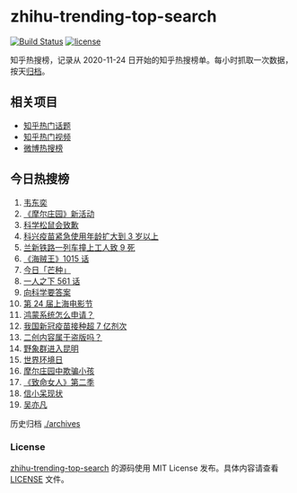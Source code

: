 # zhihu-trending-top-search

[![Build Status](https://github.com/justjavac/zhihu-trending-top-search/workflows/ci/badge.svg?branch=main)](https://github.com/justjavac/zhihu-trending-top-search/actions)
[![license](https://img.shields.io/github/license/justjavac/zhihu-trending-top-search)](https://github.com/justjavac/zhihu-trending-top-search/blob/main/LICENSE)

知乎热搜榜，记录从 2020-11-24 日开始的知乎热搜榜单。每小时抓取一次数据，按天[归档](./archives)。

## 相关项目

- [知乎热门话题](https://github.com/justjavac/zhihu-trending-hot-questions)
- [知乎热门视频](https://github.com/justjavac/zhihu-trending-hot-video)
- [微博热搜榜](https://github.com/justjavac/weibo-trending-hot-search)

## 今日热搜榜

<!-- BEGIN -->
<!-- 最后更新时间 Sat Jun 05 2021 21:55:31 GMT+0800 (China Standard Time) -->

1. [韦东奕](https://www.zhihu.com/search?q=韦东奕)
2. [《摩尔庄园》新活动](https://www.zhihu.com/search?q=摩尔庄园)
3. [科学松鼠会致歉](https://www.zhihu.com/search?q=科学松鼠会)
4. [科兴疫苗紧急使用年龄扩大到 3 岁以上](https://www.zhihu.com/search?q=科兴疫苗)
5. [兰新铁路一列车撞上工人致 9 死](https://www.zhihu.com/search?q=兰新铁路)
6. [《海贼王》1015 话](https://www.zhihu.com/search?q=海贼王)
7. [今日「芒种」](https://www.zhihu.com/search?q=芒种)
8. [一人之下 561 话](https://www.zhihu.com/search?q=一人之下)
9. [向科学要答案](https://www.zhihu.com/search?q=向科学要答案)
10. [第 24 届上海电影节](https://www.zhihu.com/search?q=上海电影节)
11. [鸿蒙系统怎么申请？](https://www.zhihu.com/search?q=鸿蒙系统怎么申请)
12. [我国新冠疫苗接种超 7 亿剂次](https://www.zhihu.com/search?q=新冠疫苗)
13. [二创内容属于盗版吗？](https://www.zhihu.com/search?q=二创)
14. [野象群进入昆明](https://www.zhihu.com/search?q=云南大象)
15. [世界环境日](https://www.zhihu.com/search?q=世界环境日)
16. [摩尔庄园中欺骗小孩](https://www.zhihu.com/search?q=摩尔庄园)
17. [《致命女人》第二季](https://www.zhihu.com/search?q=致命女人)
18. [信小呆现状](https://www.zhihu.com/search?q=信小呆)
19. [吴亦凡](https://www.zhihu.com/search?q=吴亦凡)

<!-- END -->

历史归档 [./archives](./archives)

### License

[zhihu-trending-top-search](https://github.com/justjavac/zhihu-trending-top-search)
的源码使用 MIT License 发布。具体内容请查看 [LICENSE](./LICENSE) 文件。
